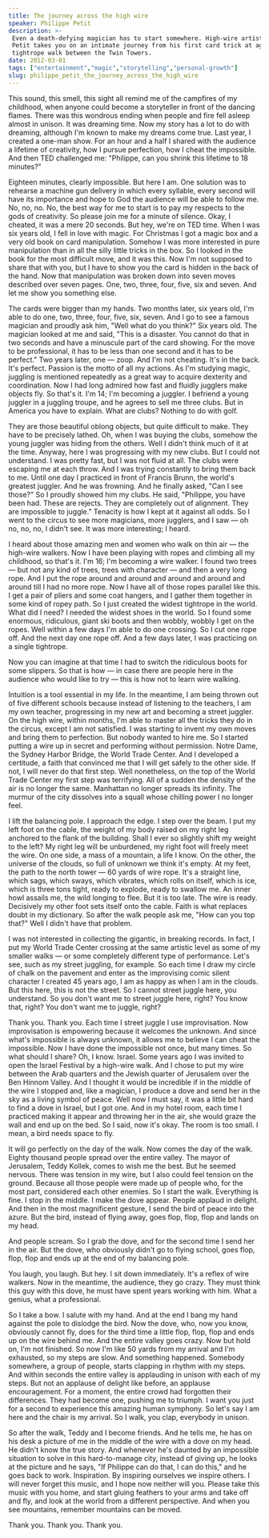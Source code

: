 ```yaml
---
title: The journey across the high wire
speaker: Philippe Petit
description: >-
 Even a death-defying magician has to start somewhere. High-wire artist Philippe
 Petit takes you on an intimate journey from his first card trick at age 6 to his
 tightrope walk between the Twin Towers.
date: 2012-03-01
tags: ["entertainment","magic","storytelling","personal-growth"]
slug: philippe_petit_the_journey_across_the_high_wire
---
```


This sound, this smell, this sight all remind me of the campfires of my childhood, when
anyone could become a storyteller in front of the dancing flames. There was this wondrous
ending when people and fire fell asleep almost in unison. It was dreaming time. Now my
story has a lot to do with dreaming, although I'm known to make my dreams come true. Last
year, I created a one-man show. For an hour and a half I shared with the audience a
lifetime of creativity, how I pursue perfection, how I cheat the impossible. And then TED
challenged me: "Philippe, can you shrink this lifetime to 18 minutes?"

Eighteen minutes, clearly impossible. But here I am. One solution was to rehearse a
machine gun delivery in which every syllable, every second will have its importance and
hope to God the audience will be able to follow me. No, no, no. No, the best way for me to
start is to pay my respects to the gods of creativity. So please join me for a minute of
silence. Okay, I cheated, it was a mere 20 seconds. But hey, we're on TED time. When I was
six years old, I fell in love with magic. For Christmas I got a magic box and a very old
book on card manipulation. Somehow I was more interested in pure manipulation than in all
the silly little tricks in the box. So I looked in the book for the most difficult move,
and it was this. Now I'm not supposed to share that with you, but I have to show you the
card is hidden in the back of the hand. Now that manipulation was broken down into seven
moves described over seven pages. One, two, three, four, five, six and seven. And let me
show you something else.

The cards were bigger than my hands. Two months later, six years old, I'm able to do one,
two, three, four, five, six, seven. And I go to see a famous magician and proudly ask him,
"Well what do you think?" Six years old. The magician looked at me and said, "This is a
disaster. You cannot do that in two seconds and have a minuscule part of the card showing.
For the move to be professional, it has to be less than one second and it has to be
perfect." Two years later, one — zoop. And I'm not cheating. It's in the back. It's
perfect. Passion is the motto of all my actions. As I'm studying magic, juggling is
mentioned repeatedly as a great way to acquire dexterity and coordination. Now I had long
admired how fast and fluidly jugglers make objects fly. So that's it. I'm 14; I'm becoming
a juggler. I befriend a young juggler in a juggling troupe, and he agrees to sell me three
clubs. But in America you have to explain. What are clubs? Nothing to do with
golf.

They are those beautiful oblong objects, but quite difficult to make. They have to be
precisely lathed. Oh, when I was buying the clubs, somehow the young juggler was hiding
from the others. Well I didn't think much of it at the time. Anyway, here I was progressing
with my new clubs. But I could not understand. I was pretty fast, but I was not fluid at
all. The clubs were escaping me at each throw. And I was trying constantly to bring them
back to me. Until one day I practiced in front of Francis Brunn, the world's greatest
juggler. And he was frowning. And he finally asked, "Can I see those?" So I proudly showed
him my clubs. He said, "Philippe, you have been had. These are rejects. They are
completely out of alignment. They are impossible to juggle." Tenacity is how I kept at it
against all odds. So I went to the circus to see more magicians, more jugglers, and I saw —
oh no, no, no, I didn't see. It was more interesting; I heard.

I heard about those amazing men and women who walk on thin air — the high-wire walkers.
Now I have been playing with ropes and climbing all my childhood, so that's it. I'm 16;
I'm becoming a wire walker. I found two trees — but not any kind of trees, trees with
character — and then a very long rope. And I put the rope around and around and around and
around and around till I had no more rope. Now I have all of those ropes parallel like
this. I get a pair of pliers and some coat hangers, and I gather them together in some
kind of ropey path. So I just created the widest tightrope in the world. What did I need?
I needed the widest shoes in the world. So I found some enormous, ridiculous, giant ski
boots and then wobbly, wobbly I get on the ropes. Well within a few days I'm able to do one
crossing. So I cut one rope off. And the next day one rope off. And a few days later, I
was practicing on a single tightrope.

Now you can imagine at that time I had to switch the ridiculous boots for some slippers.
So that is how — in case there are people here in the audience who would like to try —
this is how not to learn wire walking.

Intuition is a tool essential in my life. In the meantime, I am being thrown out of five
different schools because instead of listening to the teachers, I am my own teacher,
progressing in my new art and becoming a street juggler. On the high wire, within months,
I'm able to master all the tricks they do in the circus, except I am not satisfied. I was
starting to invent my own moves and bring them to perfection. But nobody wanted to hire
me. So I started putting a wire up in secret and performing without permission. Notre
Dame, the Sydney Harbor Bridge, the World Trade Center. And I developed a certitude, a
faith that convinced me that I will get safely to the other side. If not, I will never do
that first step. Well nonetheless, on the top of the World Trade Center my first step was
terrifying. All of a sudden the density of the air is no longer the same. Manhattan no
longer spreads its infinity. The murmur of the city dissolves into a squall whose chilling
power I no longer feel.

I lift the balancing pole. I approach the edge. I step over the beam. I put my left foot
on the cable, the weight of my body raised on my right leg anchored to the flank of the
building. Shall I ever so slightly shift my weight to the left? My right leg will be
unburdened, my right foot will freely meet the wire. On one side, a mass of a mountain, a
life I know. On the other, the universe of the clouds, so full of unknown we think it's
empty. At my feet, the path to the north tower — 60 yards of wire rope. It's a straight
line, which sags, which sways, which vibrates, which rolls on itself, which is ice, which
is three tons tight, ready to explode, ready to swallow me. An inner howl assails me, the
wild longing to flee. But it is too late. The wire is ready. Decisively my other foot sets
itself onto the cable. Faith is what replaces doubt in my dictionary. So after the walk
people ask me, "How can you top that?" Well I didn't have that problem.

I was not interested in collecting the gigantic, in breaking records. In fact, I put my
World Trade Center crossing at the same artistic level as some of my smaller walks — or
some completely different type of performance. Let's see, such as my street juggling, for
example. So each time I draw my circle of chalk on the pavement and enter as the
improvising comic silent character I created 45 years ago, I am as happy as when I am in
the clouds. But this here, this is not the street. So I cannot street juggle here, you
understand. So you don't want me to street juggle here, right? You know that, right? You
don't want me to juggle, right?

Thank you. Thank you. Each time I street juggle I use improvisation. Now improvisation is
empowering because it welcomes the unknown. And since what's impossible is always unknown,
it allows me to believe I can cheat the impossible. Now I have done the impossible not
once, but many times. So what should I share? Oh, I know. Israel. Some years ago I was
invited to open the Israel Festival by a high-wire walk. And I chose to put my wire
between the Arab quarters and the Jewish quarter of Jerusalem over the Ben Hinnom Valley.
And I thought it would be incredible if in the middle of the wire I stopped and, like a
magician, I produce a dove and send her in the sky as a living symbol of peace. Well now I
must say, it was a little bit hard to find a dove in Israel, but I got one. And in my
hotel room, each time I practiced making it appear and throwing her in the air, she would
graze the wall and end up on the bed. So I said, now it's okay. The room is too small. I
mean, a bird needs space to fly.

It will go perfectly on the day of the walk. Now comes the day of the walk. Eighty thousand
people spread over the entire valley. The mayor of Jerusalem, Teddy Kollek, comes to wish
me the best. But he seemed nervous. There was tension in my wire, but I also could feel
tension on the ground. Because all those people were made up of people who, for the most
part, considered each other enemies. So I start the walk. Everything is fine. I stop in the
middle. I make the dove appear. People applaud in delight. And then in the most
magnificent gesture, I send the bird of peace into the azure. But the bird, instead of
flying away, goes flop, flop, flop and lands on my head. 

And people scream. So I grab the dove, and for the second time I send her in the air. But
the dove, who obviously didn't go to flying school, goes flop, flop, flop and ends up at
the end of my balancing pole.

You laugh, you laugh. But hey. I sit down immediately. It's a reflex of wire walkers. Now
in the meantime, the audience, they go crazy. They must think this guy with this dove, he
must have spent years working with him. What a genius, what a professional.

So I take a bow. I salute with my hand. And at the end I bang my hand against the pole to
dislodge the bird. Now the dove, who, now you know, obviously cannot fly, does for the
third time a little flop, flop, flop and ends up on the wire behind me. And the entire
valley goes crazy. Now but hold on, I'm not finished. So now I'm like 50 yards from my
arrival and I'm exhausted, so my steps are slow. And something happened. Somebody
somewhere, a group of people, starts clapping in rhythm with my steps. And within seconds
the entire valley is applauding in unison with each of my steps. But not an applause of
delight like before, an applause encouragement. For a moment, the entire crowd had
forgotten their differences. They had become one, pushing me to triumph. I want you just
for a second to experience this amazing human symphony. So let's say I am here and the
chair is my arrival. So I walk, you clap, everybody in unison.

So after the walk, Teddy and I become friends. And he tells me, he has on his desk a
picture of me in the middle of the wire with a dove on my head. He didn't know the true
story. And whenever he's daunted by an impossible situation to solve in this
hard-to-manage city, instead of giving up, he looks at the picture and he says, "If
Philippe can do that, I can do this," and he goes back to work. Inspiration. By inspiring
ourselves we inspire others. I will never forget this music, and I hope now neither will
you. Please take this music with you home, and start gluing feathers to your arms and take
off and fly, and look at the world from a different perspective. And when you see
mountains, remember mountains can be moved.

Thank you. Thank you. Thank you.

<!--
ad_duration=3.33
comment_count=80
event="TED2012"
external_start_time=0
intro_duration=11.82
is_subtitle_required="False"
is_talk_featured="True"
language="en"
language_swap="False"
native_language="en"
number_of_related_talks=6
number_of_speakers=1
number_of_subtitled_videos=25
number_of_tags=4
number_of_talk_download_languages=25
number_of_talk_more_resources=0
number_of_talk_recommendations=0
number_of_talks_take_actions=0
post_ad_duration=0.83
published_timestamp="2012-05-23 15:02:11"
recording_date="2012-03-01"
speaker_description="High-wire artist"
speaker_is_published=1
speaker_name="Philippe Petit"
talk_name="The journey across the high wire"
talks_tags=["entertainment","magic","storytelling","personal-growth"]
url_photo_speaker="https://pe.tedcdn.com/images/ted/5e4414040a255d04efcf82c1d528a3547cbb13eb_254x191.jpg"
url_photo_talk="https://pe.tedcdn.com/images/ted/84824f713203286c5a61364f3791e467a03465c6_1600x1200.jpg"
url_webpage="https://www.ted.com/talks/philippe_petit_the_journey_across_the_high_wire"
video_type_name="TED Stage Talk"
-->